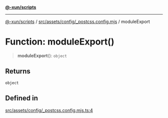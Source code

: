 [**@-xun/scripts**](../../../../../README.md)

***

[@-xun/scripts](../../../../../README.md) / [src/assets/config/\_postcss.config.mjs](../README.md) / moduleExport

# Function: moduleExport()

> **moduleExport**(): `object`

## Returns

`object`

## Defined in

[src/assets/config/\_postcss.config.mjs.ts:4](https://github.com/Xunnamius/xscripts/blob/cfe28e3d801ec1b719b0dedbda4e9f63d7924b77/src/assets/config/_postcss.config.mjs.ts#L4)
